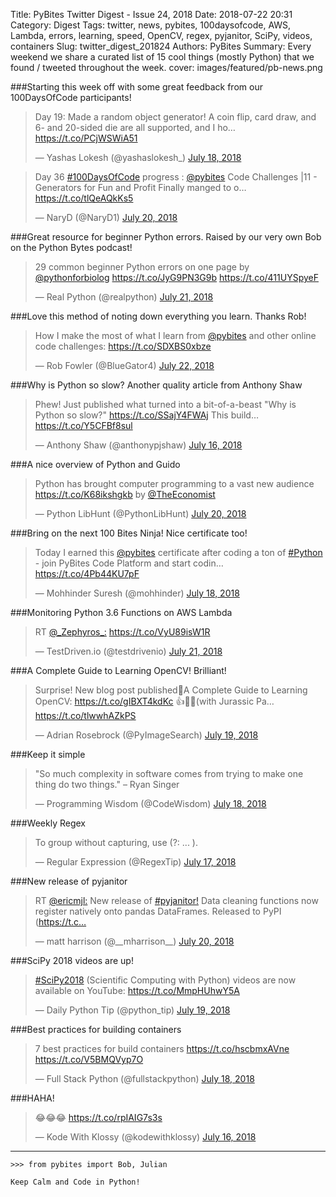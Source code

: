 Title: PyBites Twitter Digest - Issue 24, 2018
Date: 2018-07-22 20:31
Category: Digest
Tags: twitter, news, pybites, 100daysofcode, AWS, Lambda, errors, learning, speed, OpenCV, regex, pyjanitor, SciPy, videos, containers
Slug: twitter_digest_201824
Authors: PyBites
Summary: Every weekend we share a curated list of 15 cool things (mostly Python) that we found / tweeted throughout the week.
cover: images/featured/pb-news.png

###Starting this week off with some great feedback from our 100DaysOfCode participants!

<blockquote class="twitter-tweet"><p>Day 19: Made a random object generator! A coin flip, card draw, and 6- and 20-sided die are all supported, and I ho… <a href="https://t.co/PCjWSWiA51" title="https://t.co/PCjWSWiA51" target="_blank">https://t.co/PCjWSWiA51</a></p>— Yashas Lokesh (@yashaslokesh_) <a href="https://twitter.com/yashaslokesh_/status/1019410240272502784" data-datetime="2018-07-18T02:35:15+00:00">July 18, 2018</a></blockquote>

<blockquote class="twitter-tweet"><p>Day 36 <a href="https://twitter.com/search/#100DaysOfCode" target="_blank">#100DaysOfCode</a> progress : <a href="https://twitter.com/@pybites" target="_blank">@pybites</a> Code Challenges |11 - Generators for Fun and Profit Finally manged to o… <a href="https://t.co/tlQeAQkKs5" title="https://t.co/tlQeAQkKs5" target="_blank">https://t.co/tlQeAQkKs5</a></p>— NaryD (@NaryD1) <a href="https://twitter.com/NaryD1/status/1020311948582256640" data-datetime="2018-07-20T14:18:19+00:00">July 20, 2018</a></blockquote>


###Great resource for beginner Python errors. Raised by our very own Bob on the Python Bytes podcast!

<blockquote class="twitter-tweet"><p>29 common beginner Python errors on one page by <a href="https://twitter.com/@pythonforbiolog" target="_blank">@pythonforbiolog</a> <a href="https://t.co/JyG9PN3G9b" title="https://t.co/JyG9PN3G9b" target="_blank">https://t.co/JyG9PN3G9b</a> <a href="https://t.co/411UYSpyeF" title="https://t.co/411UYSpyeF" target="_blank">https://t.co/411UYSpyeF</a></p>— Real Python (@realpython) <a href="https://twitter.com/realpython/status/1020674021380247554" data-datetime="2018-07-21T14:17:04+00:00">July 21, 2018</a></blockquote>


###Love this method of noting down everything you learn. Thanks Rob!

<blockquote class="twitter-tweet"><p>How I make the most of what I learn from <a href="https://twitter.com/@pybites" target="_blank">@pybites</a> and other online code challenges: <a href="https://t.co/SDXBS0xbze" title="https://t.co/SDXBS0xbze" target="_blank">https://t.co/SDXBS0xbze</a></p>— Rob Fowler (@BlueGator4) <a href="https://twitter.com/BlueGator4/status/1020846920644857856" data-datetime="2018-07-22T01:44:06+00:00">July 22, 2018</a></blockquote>


###Why is Python so slow? Another quality article from Anthony Shaw

<blockquote class="twitter-tweet"><p>Phew! Just published what turned into a bit-of-a-beast "Why is Python so slow?" <a href="https://t.co/SSajY4FWAj" title="https://t.co/SSajY4FWAj" target="_blank">https://t.co/SSajY4FWAj</a> This build… <a href="https://t.co/Y5CFBf8sul" title="https://t.co/Y5CFBf8sul" target="_blank">https://t.co/Y5CFBf8sul</a></p>— Anthony Shaw (@anthonypjshaw) <a href="https://twitter.com/anthonypjshaw/status/1018712745351368704" data-datetime="2018-07-16T04:23:39+00:00">July 16, 2018</a></blockquote>


###A nice overview of Python and Guido

<blockquote class="twitter-tweet"><p>Python has brought computer programming to a vast new audience <a href="https://t.co/K68ikshgkb" title="https://t.co/K68ikshgkb" target="_blank">https://t.co/K68ikshgkb</a> by <a href="https://twitter.com/@TheEconomist" target="_blank">@TheEconomist</a></p>— Python LibHunt (@PythonLibHunt) <a href="https://twitter.com/PythonLibHunt/status/1020248790584909824" data-datetime="2018-07-20T10:07:21+00:00">July 20, 2018</a></blockquote>


###Bring on the next 100 Bites Ninja! Nice certificate too!

<blockquote class="twitter-tweet"><p>Today I earned this <a href="https://twitter.com/@pybites" target="_blank">@pybites</a> certificate after coding a ton of <a href="https://twitter.com/search/#Python" target="_blank">#Python</a> - join PyBites Code Platform and start codin… <a href="https://t.co/4Pb44KU7pF" title="https://t.co/4Pb44KU7pF" target="_blank">https://t.co/4Pb44KU7pF</a></p>— Mohhinder Suresh (@mohhinder) <a href="https://twitter.com/mohhinder/status/1019659828334120967" data-datetime="2018-07-18T19:07:02+00:00">July 18, 2018</a></blockquote>


###Monitoring Python 3.6 Functions on AWS Lambda

<blockquote class="twitter-tweet"><p>RT <a href="https://twitter.com/@_Zephyros_:" target="_blank">@_Zephyros_:</a> <a href="https://t.co/VyU89isW1R" title="https://t.co/VyU89isW1R" target="_blank">https://t.co/VyU89isW1R</a></p>— TestDriven.io (@testdrivenio) <a href="https://twitter.com/testdrivenio/status/1020712504626958338" data-datetime="2018-07-21T16:49:59+00:00">July 21, 2018</a></blockquote>


###A Complete Guide to Learning OpenCV! Brilliant!

<blockquote class="twitter-tweet"><p>Surprise! New blog post published🚀A Complete Guide to Learning OpenCV: <a href="https://t.co/gIBXT4kdKc" title="https://t.co/gIBXT4kdKc" target="_blank">https://t.co/gIBXT4kdKc</a> 👍🦖🦕(with Jurassic Pa… <a href="https://t.co/tlwwhAZkPS" title="https://t.co/tlwwhAZkPS" target="_blank">https://t.co/tlwwhAZkPS</a></p>— Adrian Rosebrock (@PyImageSearch) <a href="https://twitter.com/PyImageSearch/status/1019952652501778433" data-datetime="2018-07-19T14:30:36+00:00">July 19, 2018</a></blockquote>


###Keep it simple

<blockquote class="twitter-tweet"><p>"So much complexity in software comes from trying to make one thing do two things." – Ryan Singer</p>— Programming Wisdom (@CodeWisdom) <a href="https://twitter.com/CodeWisdom/status/1019576023812276226" data-datetime="2018-07-18T13:34:01+00:00">July 18, 2018</a></blockquote>


###Weekly Regex

<blockquote class="twitter-tweet"><p>To group without capturing, use (?: ... ).</p>— Regular Expression (@RegexTip) <a href="https://twitter.com/RegexTip/status/1019235617585205248" data-datetime="2018-07-17T15:01:22+00:00">July 17, 2018</a></blockquote>


###New release of pyjanitor

<blockquote class="twitter-tweet"><p>RT <a href="https://twitter.com/@ericmjl:" target="_blank">@ericmjl:</a> New release of <a href="https://twitter.com/search/#pyjanitor!" target="_blank">#pyjanitor!</a> Data cleaning functions now register natively onto pandas DataFrames. Released to PyPI (<a href="https://t.c…" title="https://t.c…" target="_blank">https://t.c…</a></p>— matt harrison (@__mharrison__) <a href="https://twitter.com/__mharrison__/status/1020239676924481536" data-datetime="2018-07-20T09:31:08+00:00">July 20, 2018</a></blockquote>


###SciPy 2018 videos are up!

<blockquote class="twitter-tweet"><p><a href="https://twitter.com/search/#SciPy2018" target="_blank">#SciPy2018</a> (Scientific Computing with Python) videos are now available on YouTube: <a href="https://t.co/MmpHUhwY5A" title="https://t.co/MmpHUhwY5A" target="_blank">https://t.co/MmpHUhwY5A</a></p>— Daily Python Tip (@python_tip) <a href="https://twitter.com/python_tip/status/1019825126865424384" data-datetime="2018-07-19T06:03:52+00:00">July 19, 2018</a></blockquote>


###Best practices for building containers

<blockquote class="twitter-tweet"><p>7 best practices for build containers <a href="https://t.co/hscbmxAVne" title="https://t.co/hscbmxAVne" target="_blank">https://t.co/hscbmxAVne</a> <a href="https://t.co/V5BMQVyp7O" title="https://t.co/V5BMQVyp7O" target="_blank">https://t.co/V5BMQVyp7O</a></p>— Full Stack Python (@fullstackpython) <a href="https://twitter.com/fullstackpython/status/1019709911197011973" data-datetime="2018-07-18T22:26:02+00:00">July 18, 2018</a></blockquote>

 
###HAHA!

<blockquote class="twitter-tweet"><p>😂😂😂 <a href="https://t.co/rpIAIG7s3s" title="https://t.co/rpIAIG7s3s" target="_blank">https://t.co/rpIAIG7s3s</a></p>— Kode With Klossy (@kodewithklossy) <a href="https://twitter.com/kodewithklossy/status/1018935620616556546" data-datetime="2018-07-16T19:09:17+00:00">July 16, 2018</a></blockquote>

---

	>>> from pybites import Bob, Julian

	Keep Calm and Code in Python!
